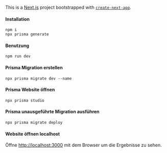 This is a [Next.js](https://nextjs.org/) project bootstrapped with [`create-next-app`](https://github.com/vercel/next.js/tree/canary/packages/create-next-app).

#### Installation
```
npm i
npx prisma generate
```
#### Benutzung
```
npm run dev
```

#### Prisma Migration erstellen
```
npx prisma migrate dev --name 
```

#### Prisma Website öffnen
```
npx prisma studio 
```

#### Prisma unausgeführte Migration ausführen
```
npx prisma migrate deploy
```

#### Website öffnen localhost
Öffne [http://localhost:3000](http://localhost:3000) mit dem Browser um die Ergebnisse zu sehen.